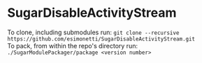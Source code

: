# SugarDisableActivityStream

To clone, including submodules run: `git clone --recursive https://github.com/esimonetti/SugarDisableActivityStream.git`<br/>
To pack, from within the repo's directory run: `./SugarModulePackager/package <version number>`
